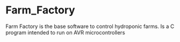 # Farm_Factory
Farm Factory is the base software to control hydroponic farms. Is a C program intended to run on AVR microcontrollers
